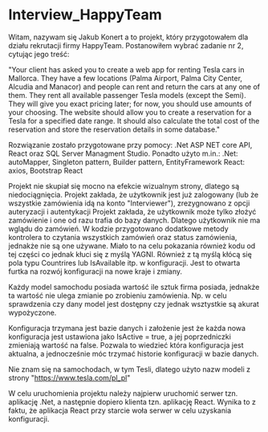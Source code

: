# Interview_HappyTeam
 
Witam, nazywam się Jakub Konert a to projekt, który przygotowałem dla działu rekrutacji firmy HappyTeam. Postanowiłem wybrać zadanie nr 2, cytując jego treść: 

"Your client has asked you to create a web app for renting Tesla cars in Mallorca. They have a few locations (Palma Airport, Palma City Center, Alcudia and Manacor) and people can rent and return the cars at any one of them. They rent all available passenger Tesla models (except the Semi). They will give you exact pricing later; for now, you should use amounts of your choosing. The website should allow you to create a reservation for a Tesla for a specified date range. It should also calculate the total cost of the reservation and store the reservation details in some database."

Rozwiązanie zostało przygotowane przy pomocy: .Net ASP NET core API, React oraz SQL Server Managment Studio. 
Ponadto użyto m.in.:
.Net: autoMapper, Singleton pattern, Builder pattern, EntityFramework
React: axios, Bootstrap React

Projekt nie skupiał się mocno na efekcie wizualnym strony, dlatego są niedociągnięcia.
Projekt zakłada, że użytkownik jest już zalogowany (lub że wszystkie zamówienia idą na konto "Interviewer"), zrezygnowano z opcji auteryzacji i autentykacji
Projekt zakłada, że użytkownik może tylko złożyć zamówienie i one od razu trafia do bazy danych. Dlatego użytkownik nie ma wglądu do zamówień. W kodzie przygotowano dodatkowe metody kontrolera to czytania wszystkich zamówień oraz status zamówienia, jednakże nie są one używane. Miało to na celu pokazania również kodu od tej części co jednak kłuci się z myślą YAGNI. Również z tą myślą kłócą się pola typu Countrires lub IsAvailable itp. w konfiguracji. Jest to otwarta furtka na rozwój konfiguracji na nowe kraje i zmiany.

Każdy model samochodu posiada wartość ile sztuk firma posiada, jednakże ta wartość nie ulega zmianie po zrobieniu zamówienia. Np. w celu sprawdzenia czy dany model jest dostępny czy jednak wsztystkie są akurat wypożyczone.

Konfiguracja trzymana jest bazie danych i założenie jest że każda nowa konfiguracja jest ustawiona jako IsActive = true, a jej poprzedniczki zmieniają wartość na false. Pozwala to wiedzieć która konfiguracja jest aktualna, a jednocześnie móc trzymać historie konfiguracji w bazie danych.

Nie znam się na samochodach, w tym Tesli, dlatego użyto nazw modeli z strony "https://www.tesla.com/pl_pl"

W celu uruchomienia projektu należy najpierw uruchomić serwer tzn. aplikację .Net, a następnie dopiero klienta tzn. aplikację React. Wynika to z faktu, że aplikacja React przy starcie woła serwer w celu uzyskania konfiguracji.
